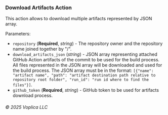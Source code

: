 ### Download Artifacts Action

This action allows to download multiple artifacts represented by JSON array.

Parameters:
- `repository` (**Required**, *string*) - The repository owner and the repository name joined together by "/".
- `download_artifacts_json` (*string*) - JSON array representing attached GitHub Action artifacts of the commit to be used for the build process. All files represented in the JSON array will be downloaded and used for the build process. The JSON array must be in the format: `[{"name": "artifact name", "path": "artifact destination path relative to repository root folder", "run_id": "run id where to find the files"}]`.
- `github_token` (**Required**, *string*) - GitHub token to be used for artifacts download process.

###### © 2025 Voplica LLC
